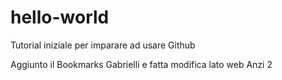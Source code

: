 # hello-world
Tutorial iniziale per imparare ad usare Github

Aggiunto il Bookmarks Gabrielli
e fatta modifica lato web
Anzi 2
